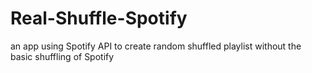 # Real-Shuffle-Spotify
an app using Spotify API to create random shuffled playlist without the basic shuffling of Spotify
